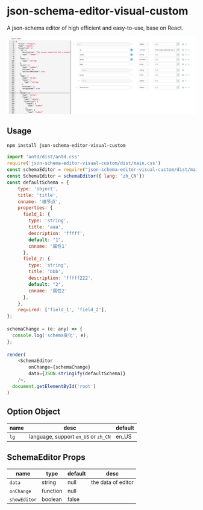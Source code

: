 # json-schema-editor-visual-custom
A json-schema editor of high efficient and easy-to-use, base on React.

![avatar](json-schema-editor-visual.jpg)

## Usage
```
npm install json-schema-editor-visual-custom
```

```js
import 'antd/dist/antd.css'
require('json-schema-editor-visual-custom/dist/main.css')
const schemaEditor = require("json-schema-editor-visual-custom/dist/main.js");
const SchemaEditor = schemaEditor({ lang: 'zh_CN'})
const defaultSchema = {
    type: 'object',
    title: 'title',
    cnname: '根节点',
    properties: {
      field_1: {
        type: 'string',
        title: 'aaa',
        description: 'fffff',
        default: "1",
        cnname: '属性1'
      },
      field_2: {
        type: 'string',
        title: 'bbb',
        description: 'fffff222',
        default: "2",
        cnname: '属性2'
      },
    },
    required: ['field_1', 'field_2'],
};

schemaChange = (e: any) => {
  console.log('schema变化', e);
};

render(
    <SchemaEditor 
        onChange={schemaChange}
        data={JSON.stringify(defaultSchema)}
    />,
  document.getElementById('root')
)
```

## Option Object

| name | desc | default |
| ---- | ----------- | --------- |
| `lg` | language, support `en_US` or `zh_CN` | en_US 

## SchemaEditor Props

| name | type | default | desc
| ---- | ----------- | --------- | --------- |
| `data` | string | null | the data of editor
| `onChange`| function | null | 
| `showEditor` | boolean | false | 
